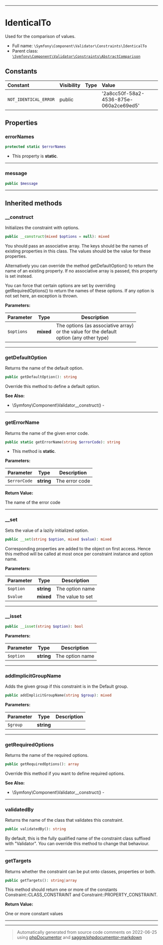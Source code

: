***

# IdenticalTo

Used for the comparison of values.



* Full name: `\Symfony\Component\Validator\Constraints\IdenticalTo`
* Parent class: [`\Symfony\Component\Validator\Constraints\AbstractComparison`](./AbstractComparison.md)


## Constants

| Constant | Visibility | Type | Value |
|:---------|:-----------|:-----|:------|
|`NOT_IDENTICAL_ERROR`|public| |&#039;2a8cc50f-58a2-4536-875e-060a2ce69ed5&#039;|

## Properties


### errorNames



```php
protected static $errorNames
```



* This property is **static**.


***

### message



```php
public $message
```






***



## Inherited methods


### __construct

Initializes the constraint with options.

```php
public __construct(mixed $options = null): mixed
```

You should pass an associative array. The keys should be the names of
existing properties in this class. The values should be the value for these
properties.

Alternatively you can override the method getDefaultOption() to return the
name of an existing property. If no associative array is passed, this
property is set instead.

You can force that certain options are set by overriding
getRequiredOptions() to return the names of these options. If any
option is not set here, an exception is thrown.






**Parameters:**

| Parameter | Type | Description |
|-----------|------|-------------|
| `$options` | **mixed** | The options (as associative array)<br />or the value for the default<br />option (any other type) |




***

### getDefaultOption

Returns the name of the default option.

```php
public getDefaultOption(): string
```

Override this method to define a default option.








**See Also:**

* \Symfony\Component\Validator\__construct() - 

***

### getErrorName

Returns the name of the given error code.

```php
public static getErrorName(string $errorCode): string
```



* This method is **static**.




**Parameters:**

| Parameter | Type | Description |
|-----------|------|-------------|
| `$errorCode` | **string** | The error code |


**Return Value:**

The name of the error code



***

### __set

Sets the value of a lazily initialized option.

```php
public __set(string $option, mixed $value): mixed
```

Corresponding properties are added to the object on first access. Hence
this method will be called at most once per constraint instance and
option name.






**Parameters:**

| Parameter | Type | Description |
|-----------|------|-------------|
| `$option` | **string** | The option name |
| `$value` | **mixed** | The value to set |




***

### __isset



```php
public __isset(string $option): bool
```








**Parameters:**

| Parameter | Type | Description |
|-----------|------|-------------|
| `$option` | **string** | The option name |




***

### addImplicitGroupName

Adds the given group if this constraint is in the Default group.

```php
public addImplicitGroupName(string $group): mixed
```








**Parameters:**

| Parameter | Type | Description |
|-----------|------|-------------|
| `$group` | **string** |  |




***

### getRequiredOptions

Returns the name of the required options.

```php
public getRequiredOptions(): array
```

Override this method if you want to define required options.








**See Also:**

* \Symfony\Component\Validator\__construct() - 

***

### validatedBy

Returns the name of the class that validates this constraint.

```php
public validatedBy(): string
```

By default, this is the fully qualified name of the constraint class
suffixed with "Validator". You can override this method to change that
behaviour.









***

### getTargets

Returns whether the constraint can be put onto classes, properties or
both.

```php
public getTargets(): string|array
```

This method should return one or more of the constants
Constraint::CLASS_CONSTRAINT and Constraint::PROPERTY_CONSTRAINT.







**Return Value:**

One or more constant values



***


***
> Automatically generated from source code comments on 2022-06-25 using [phpDocumentor](http://www.phpdoc.org/) and [saggre/phpdocumentor-markdown](https://github.com/Saggre/phpDocumentor-markdown)
